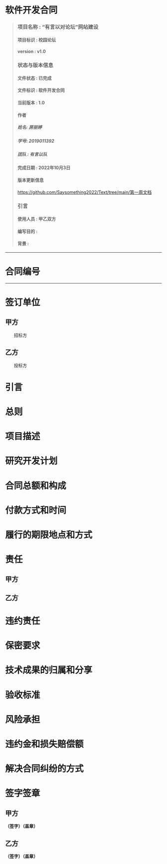 # 软件开发合同
> ### 项目名称 : “有言以对论坛”网站建设
> #### 项目标识 : 校园论坛
> #### version : v1.0
> ### 状态与版本信息
> #### 文件状态 : 已完成
> #### 文件标识 : 软件开发合同
> #### 当前版本 : 1.0 
> #### 作者
> ##### 姓名: 房丽婷
> ##### 学号: 2019011392
> ##### 团队 : 有言以队
> #### 完成日期 : 2022年10月3日
> #### 版本更新信息
> https://github.com/Saysomething2022/Text/tree/main/第一周文档
> ### 引言
> #### 使用人员 : 甲乙双方
> #### 编写目的 : 
> #### 背景 : 
***


# 合同编号

----------

# 签订单位
## 甲方
&emsp;&emsp;招标方
## 乙方
&emsp;&emsp;投标方

# 引言

# 总则

# 项目描述

# 研究开发计划

# 合同总额和构成

# 付款方式和时间

# 履行的期限地点和方式

# 责任
## 甲方

## 乙方

# 违约责任

# 保密要求

# 技术成果的归属和分享

# 验收标准

# 风险承担

# 违约金和损失赔偿额

# 解决合同纠纷的方式

# 签字签章
## 甲方
**（签字）（盖章）**

## 乙方
**（签字）（盖章）**

